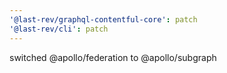 ```yaml
---
'@last-rev/graphql-contentful-core': patch
'@last-rev/cli': patch
---
```


switched @apollo/federation to @apollo/subgraph
